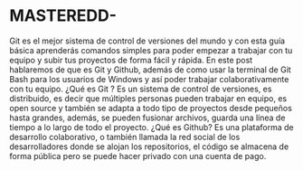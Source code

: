 # MASTEREDD-

Git es el mejor sistema de control de versiones del mundo y con esta guía básica aprenderás comandos simples para poder empezar a trabajar con tu equipo y subir tus proyectos de forma fácil y rápida.
En este post hablaremos de que es Git y Github, además de como usar la terminal de Git Bash para los usuarios de Windows y así poder trabajar colaborativamente con tu equipo.
¿Qué es Git ?
Es un sistema de control de versiones, es distribuido, es decir que múltiples personas pueden trabajar en equipo, es open source y también se adapta a todo tipo de proyectos desde pequeños hasta grandes, además, se pueden fusionar archivos, guarda una línea de tiempo a lo largo de todo el proyecto.
¿Qué es Github?
Es una plataforma de desarrollo colaborativo, o también llamada la red social de los desarrolladores donde se alojan los repositorios, el código se almacena de forma pública pero se puede hacer privado con una cuenta de pago.